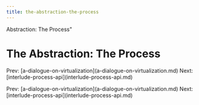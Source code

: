 ```yaml
---
title: the-abstraction-the-process
---
```


Abstraction: The Process\"

# The Abstraction: The Process

Prev:
\[a-dialogue-on-virtualization](a-dialogue-on-virtualization.md)
Next:
\[interlude-process-api](interlude-process-api.md)

Prev:
\[a-dialogue-on-virtualization](a-dialogue-on-virtualization.md)
Next:
\[interlude-process-api](interlude-process-api.md)
